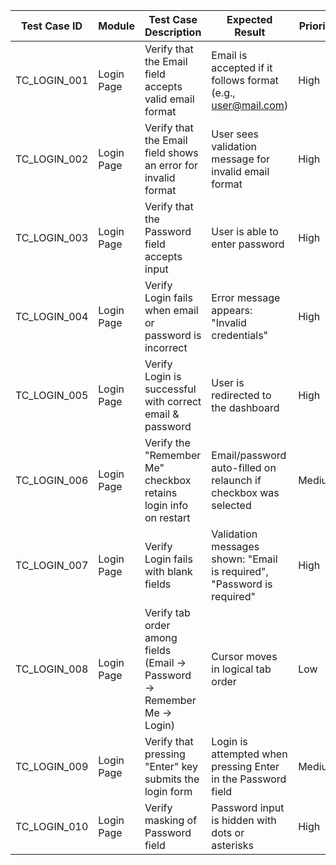 | Test Case ID | Module       | Test Case Description                                         | Expected Result                                                  | Priority | Execution Status | Notes                     |
|--------------|--------------|----------------------------------------------------------------|-------------------------------------------------------------------|----------|------------------|---------------------------|
| TC_LOGIN_001 | Login Page   | Verify that the Email field accepts valid email format         | Email is accepted if it follows format (e.g., user@mail.com)      | High     | Pass/Fail        |                           |
| TC_LOGIN_002 | Login Page   | Verify that the Email field shows an error for invalid format  | User sees validation message for invalid email format             | High     | Pass/Fail        |                           |
| TC_LOGIN_003 | Login Page   | Verify that the Password field accepts input                   | User is able to enter password                                    | High     | Pass/Fail        |                           |
| TC_LOGIN_004 | Login Page   | Verify Login fails when email or password is incorrect         | Error message appears: "Invalid credentials"                      | High     | Pass/Fail        |                           |
| TC_LOGIN_005 | Login Page   | Verify Login is successful with correct email & password       | User is redirected to the dashboard                               | High     | Pass/Fail        |                           |
| TC_LOGIN_006 | Login Page   | Verify the "Remember Me" checkbox retains login info on restart| Email/password auto-filled on relaunch if checkbox was selected  | Medium   | Pass/Fail        |                           |
| TC_LOGIN_007 | Login Page   | Verify Login fails with blank fields                           | Validation messages shown: "Email is required", "Password is required" | High | Pass/Fail        |                           |
| TC_LOGIN_008 | Login Page   | Verify tab order among fields (Email → Password → Remember Me → Login) | Cursor moves in logical tab order                               | Low      | Pass/Fail        |                           |
| TC_LOGIN_009 | Login Page   | Verify that pressing "Enter" key submits the login form        | Login is attempted when pressing Enter in the Password field      | Medium   | Pass/Fail        |                           |
| TC_LOGIN_010 | Login Page   | Verify masking of Password field                               | Password input is hidden with dots or asterisks                   | High     | Pass/Fail        |                           |
